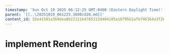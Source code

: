 ```yaml
---
timestamp: 'Sun Oct 19 2025 06:12:25 GMT-0400 (Eastern Daylight Time)'
parent: '[[..\20251019_061225.3690cd26.md]]'
content_id: 32e41581a3b9dea8b22121b4765212d404185a10795b2afb746364a3f26a0dcd
---
```


# implement Rendering

